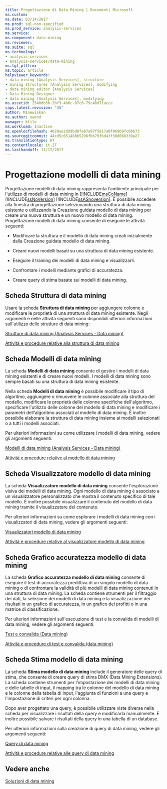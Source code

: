 ```yaml
---
title: Progettazione di Data Mining | Documenti Microsoft
ms.custom: 
ms.date: 03/14/2017
ms.prod: sql-non-specified
ms.prod_service: analysis-services
ms.service: 
ms.component: data-mining
ms.reviewer: 
ms.suite: sql
ms.technology:
- analysis-services
- analysis-services/data-mining
ms.tgt_pltfrm: 
ms.topic: article
helpviewer_keywords:
- data mining [Analysis Services], structure
- mining structures [Analysis Services], modifying
- data mining editor [Analysis Services]
- Data Mining Designer
- data mining [Analysis Services], modifying
ms.assetid: 2540db5b-2bf3-4b6c-87c8-79c48d71acce
caps.latest.revision: "35"
author: Minewiskan
ms.author: owend
manager: kfile
ms.workload: Inactive
ms.openlocfilehash: 4020ae2dd9bd8fa07a97f5817a0f06969fc0bb73
ms.sourcegitcommit: 44cd5c651488b5296fb679f6d43f50d068339a27
ms.translationtype: HT
ms.contentlocale: it-IT
ms.lasthandoff: 11/17/2017
---
```

# <a name="data-mining-designer"></a>Progettazione modelli di data mining
  Progettazione modelli di data mining rappresenta l'ambiente principale per l'utilizzo di modelli di data mining in [!INCLUDE[msCoName](../../includes/msconame-md.md)] [!INCLUDE[ssNoVersion](../../includes/ssnoversion-md.md)] [!INCLUDE[ssASnoversion](../../includes/ssasnoversion-md.md)]. È possibile accedere alla finestra di progettazione selezionando una struttura di data mining esistente o utilizzando la Creazione guidata modello di data mining per creare una nuova struttura e un nuovo modello di data mining. Progettazione modelli di data mining consente di eseguire le attività seguenti:  
  
-   Modificare la struttura e il modello di data mining creati inizialmente dalla Creazione guidata modello di data mining.  
  
-   Creare nuovi modelli basati su una struttura di data mining esistente.  
  
-   Eseguire il training dei modelli di data mining e visualizzarli.  
  
-   Confrontare i modelli mediante grafici di accuratezza.  
  
-   Creare query di stima basate sui modelli di data mining.  
  
## <a name="mining-structure-tab"></a>Scheda Struttura di data mining  
 Usare la scheda **Struttura di data mining** per aggiungere colonne e modificare le proprietà di una struttura di data mining esistente. Negli argomenti e nelle attività seguenti sono disponibili ulteriori informazioni sull'utilizzo delle strutture di data mining:  
  
 [Strutture di data mining &#40;Analysis Services - Data mining&#41;](../../analysis-services/data-mining/mining-structures-analysis-services-data-mining.md)  
  
 [Attività e procedure relative alla struttura di data mining](../../analysis-services/data-mining/mining-structure-tasks-and-how-tos.md)  
  
## <a name="mining-models-tab"></a>Scheda Modelli di data mining  
 La scheda **Modelli di data mining** consente di gestire i modelli di data mining esistenti e di creare nuovi modelli. I modelli di data mining sono sempre basati su una struttura di data mining esistente.  
  
 Nella scheda **Modelli di data mining** è possibile modificare il tipo di algoritmo, aggiungere o rimuovere le colonne associate alla struttura del modello, modificare le proprietà delle colonne specifiche dell'algoritmo, specificare l'utilizzo delle colonne del modello di data mining e modificare i parametri dell'algoritmo associati al modello di data mining. È inoltre possibile elaborare la struttura di data mining insieme ai modelli selezionati o a tutti i modelli associati.  
  
 Per ulteriori informazioni su come utilizzare i modelli di data mining, vedere gli argomenti seguenti:  
  
 [Modelli di data mining &#40;Analysis Services - Data mining&#41;](../../analysis-services/data-mining/mining-models-analysis-services-data-mining.md)  
  
 [Attività e procedure relative al modello di data mining](../../analysis-services/data-mining/mining-model-tasks-and-how-tos.md)  
  
## <a name="mining-model-viewer-tab"></a>Scheda Visualizzatore modello di data mining  
 La scheda **Visualizzatore modello di data mining** consente l'esplorazione visiva dei modelli di data mining. Ogni modello di data mining è associato a un visualizzatore personalizzato che mostra il contenuto specifico di tale modello. È inoltre possibile visualizzare il contenuto del modello di data mining tramite il visualizzatore del contenuto.  
  
 Per ulteriori informazioni su come esplorare i modelli di data mining con i visualizzatori di data mining, vedere gli argomenti seguenti:  
  
 [Visualizzatori modello di data mining](../../analysis-services/data-mining/data-mining-model-viewers.md)  
  
 [Attività e procedure relative al visualizzatore modello di data mining](../../analysis-services/data-mining/mining-model-viewer-tasks-and-how-tos.md)  
  
## <a name="mining-accuracy-chart-tab"></a>Scheda Grafico accuratezza modello di data mining  
 La scheda **Grafico accuratezza modello di data mining** consente di eseguire il test di accuratezza predittiva di un singolo modello di data mining o di confrontare la validità di più modelli di data mining contenuti in una struttura di data mining. La scheda contiene strumenti per il filtraggio dei dati, la selezione dei modelli di data mining e la visualizzazione dei risultati in un grafico di accuratezza, in un grafico dei profitti o in una matrice di classificazione.  
  
 Per ulteriori informazioni sull'esecuzione di test e la convalida di modelli di data mining, vedere gli argomenti seguenti:  
  
 [Test e convalida &#40;Data mining&#41;](../../analysis-services/data-mining/testing-and-validation-data-mining.md)  
  
 [Attività e procedure di test e convalida &#40;data mining&#41;](../../analysis-services/data-mining/testing-and-validation-tasks-and-how-tos-data-mining.md)  
  
## <a name="mining-model-prediction-tab"></a>Scheda Stima modello di data mining  
 La scheda **Stima modello di data mining** include il generatore delle query di stima, che consente di creare query di stima DMX (Data Mining Extensions). La scheda contiene strumenti per l'impostazione dei modelli di data mining e delle tabelle di input, il mapping tra le colonne del modello di data mining e le colonne della tabella di input, l'aggiunta di funzioni a una query e l'impostazione di criteri per ogni colonna.  
  
 Dopo aver progettato una query, è possibile utilizzare viste diverse nella scheda per visualizzare i risultati della query e modificarla manualmente. È inoltre possibile salvare i risultati della query in una tabella di un database.  
  
 Per ulteriori informazioni sulla creazione di query di data mining, vedere gli argomenti seguenti:  
  
 [Query di data mining](../../analysis-services/data-mining/data-mining-queries.md)  
  
 [Attività e procedure relative alle query di data mining](../../analysis-services/data-mining/data-mining-query-tasks-and-how-tos.md)  
  
## <a name="see-also"></a>Vedere anche  
 [Soluzioni di data mining](../../analysis-services/data-mining/data-mining-solutions.md)  
  
  
